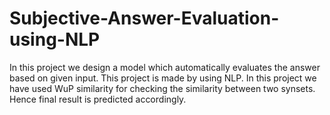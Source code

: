 # Subjective-Answer-Evaluation-using-NLP

In this project we design a model which automatically evaluates the answer based on given input.
This project is made by using NLP.
In this project we have used WuP similarity for checking the similarity between two synsets.
Hence final result is predicted accordingly.
